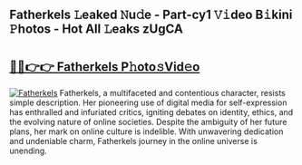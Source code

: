## Fatherkels 𝙻eaked 𝙽u𝚍e - Part-cy1 𝚅𝚒deo B𝚒kini 𝙿hotos - Hot All 𝙻eaks zUgCA

# <h2><a href="http://ld20kmm.urlbe.top/?page=Fatherkels">🔗🔗👉👉 Fatherkels P𝚑oto𝚜Vid𝚎o</a></h2>

[![Fatherkels](https://i.imgur.com/eBuTRDB.gif)](http://ld20kmm.urlbe.top/?page=Fatherkels)
Fatherkels, a multifaceted and contentious character, resists simple description. Her pioneering use of digital media for self-expression has enthralled and infuriated critics, igniting debates on identity, ethics, and the evolving nature of online societies. Despite the ambiguity of her future plans, her mark on online culture is indelible. With unwavering dedication and undeniable charm, Fatherkels journey in the online universe is unending.

